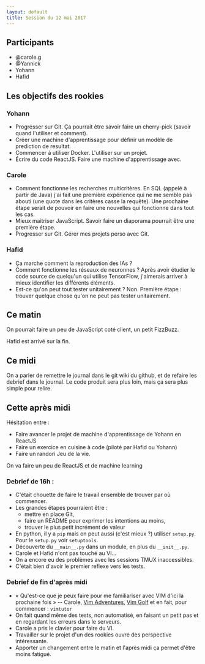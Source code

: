 ```yaml
---
layout: default
title: Session du 12 mai 2017
---
```



## Participants

- @carole.g
- @Yannick
- Yohann
- Hafid

## Les objectifs des rookies


### Yohann

- Progresser sur Git. Ça pourrait être savoir faire un cherry-pick (savoir quand l'utiliser et comment).
- Créer une machine d'apprentissage pour définir un modèle de prediction de resultat.
- Commencer à utiliser Docker. L'utiliser sur un projet.
- Écrire du code ReactJS. Faire une machine d'apprentissage avec.


### Carole

- Comment fonctionne les recherches multicritères. En SQL (appelé à partir de Java) j'ai fait une première expérience qui ne me semble pas abouti (une quote dans les critères casse la requête). Une prochaine étape serait de pouvoir en faire une nouvelles qui fonctionne dans tout les cas.
- Mieux maitriser JavaScript. Savoir faire un diaporama pourrait être une première étape.
- Progresser sur Git. Gérer mes projets perso avec Git.


### Hafid

- Ça marche comment la reproduction des IAs ?
- Comment fonctionne les réseaux de neuronnes ? Après avoir étudier le code source de quelqu'un qui utilise TensorFlow, j'aimerais arriver à mieux identifier les différents éléments.
- Est-ce qu'on peut tout tester unitairement ? Non. Première étape : trouver quelque chose qu'on ne peut pas tester unitairement.



## Ce matin

On pourrait faire un peu de JavaScript coté client, un petit FizzBuzz.

Hafid est arrivé sur la fin.


## Ce midi

On a parler de remettre le journal dans le git wiki du github, et de refaire les debrief dans le journal. Le code produit sera plus loin, mais ça sera plus simple pour relire.


## Cette après midi

Hésitation entre :

- Faire avancer le projet de machine d'apprentissage de Yohann en ReactJS
- Faire un exercice en cuisine à code (piloté par Hafid ou Yohann)
- Faire un randori Jeu de la vie.

On va faire un peu de ReactJS et de machine learning

### Debrief de 16h :

- C'était chouette de faire le travail ensemble de trouver par où commencer.
- Les grandes étapes pourraient être :
    - mettre en place Git,
    - faire un README pour exprimer les intentions au moins,
    - trouver le plus petit incrément de valeur
- En python, il y a `pip` mais on peut aussi (c'est mieux ?) utiliser `setup.py`. Pour le `setup.py` voir `setuptools`.
- Découverte du `__main__.py` dans un module, en plus du `__init__.py`.
- Carole et Hafid n'ont pas touché au VI...
- On a encore eu des problèmes avec les sessions TMUX inaccessibles.
- C'était bien d'avoir le premier reflexe vers les tests.


### Debrief de fin d'après midi

- « Qu'est-ce que je peux faire pour me familiariser avec VIM d'ici la prochaine fois » -- Carole, [Vim Adventures](https://vim-adventures.com/), [Vim Golf](http://www.vimgolf.com) et en fait, pour commencer : `vimtutor`
- On fait quand même des tests, non automatisé, en faisant un petit pas et en regardant les erreurs dans le serveurs.
- Carole a pris le clavier pour faire du VI.
- Travailler sur le projet d'un des rookies ouvre des perspective intéressante.
- Apporter un changement entre le matin et l'après midi ça permet d'être moins fatigué.

